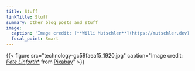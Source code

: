 ```yaml
---
title: Stuff
linkTitle: Stuff
summary: Other blog posts and stuff
image: 
  caption: 'Image credit: [**Willi Mutschler**](https://mutschler.dev)'
  focal_point: Smart
---
```

{{< figure src="technology-gc59faeaf5_1920.jpg" caption="Image credit: [*Pete Linforth**](https://pixabay.com/users/thedigitalartist-202249/?utm_source=link-attribution&amp;utm_medium=referral&amp;utm_campaign=image&amp;utm_content=3368393) from [Pixabay](https://pixabay.com/?utm_source=link-attribution&amp;utm_medium=referral&amp;utm_campaign=image&amp;utm_content=3368393)" >}}